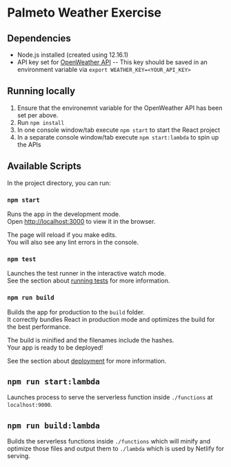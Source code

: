# Palmeto Weather Exercise 

## Dependencies
- Node.js installed (created using 12.16.1)
- API key set for [OpenWeather API](https://openweathermap.org/api)
-- This key should be saved in an environment variable via `export WEATHER_KEY=<YOUR_API_KEY>`

## Running locally
1. Ensure that the environemnt variable for the OpenWeather API has been set per above.
2. Run `npm install`
3. In one console window/tab execute `npm start` to start the React project
4. In a separate console window/tab execute `npm start:lambda` to spin up the APIs

## Available Scripts

In the project directory, you can run:

### `npm start`

Runs the app in the development mode.<br />
Open [http://localhost:3000](http://localhost:3000) to view it in the browser.

The page will reload if you make edits.<br />
You will also see any lint errors in the console.

### `npm test`

Launches the test runner in the interactive watch mode.<br />
See the section about [running tests](https://facebook.github.io/create-react-app/docs/running-tests) for more information.

### `npm run build`

Builds the app for production to the `build` folder.<br />
It correctly bundles React in production mode and optimizes the build for the best performance.

The build is minified and the filenames include the hashes.<br />
Your app is ready to be deployed!

See the section about [deployment](https://facebook.github.io/create-react-app/docs/deployment) for more information.

## `npm run start:lambda`

Launches process to serve the serverless function inside `./functions` at `localhost:9000`. 

## `npm run build:lambda`

Builds the serverless functions inside `./functions` which will minify and optimize those files and output them to `./lambda` which is used by Netlify for serving. 



